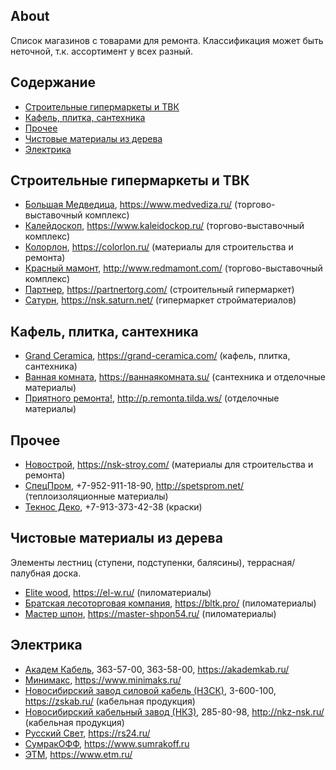## About

Список магазинов с товарами для ремонта. Классификация может быть неточной, т.к. ассортимент у всех разный.

## Содержание

- [Строительные гипермаркеты и ТВК](#строительные-гипермаркеты-и-твк)
- [Кафель, плитка, сантехника](#кафель-плитка-сантехника)
- [Прочее](#прочее)
- [Чистовые материалы из дерева](#чистовые-материалы-из-дерева)
- [Электрика](#электрика)

## Строительные гипермаркеты и ТВК

- [Большая Медведица](https://github.com/contfedorov/sigma-workers/issues/30), https://www.medvediza.ru/ (торгово-выставочный комплекс)
- [Калейдоскоп](https://github.com/contfedorov/sigma-workers/issues/31), https://www.kaleidockop.ru/ (торгово-выставочный комплекс)
- [Колорлон](https://github.com/contfedorov/sigma-workers/issues/34), https://colorlon.ru/ (материалы для строительства и ремонта)
- [Красный мамонт](https://github.com/contfedorov/sigma-workers/issues/93), http://www.redmamont.com/ (торгово-выставочный комплекс)
- [Партнер](https://github.com/contfedorov/sigma-workers/issues/29), https://partnertorg.com/ (строительный гипермаркет)
- [Сатурн](https://github.com/contfedorov/sigma-workers/issues/26), https://nsk.saturn.net/ (гипермаркет стройматериалов)

## Кафель, плитка, сантехника

- [Grand Ceramica](https://github.com/contfedorov/sigma-workers/issues/33), https://grand-ceramica.com/ (кафель, плитка, сантехника)
- [Ванная комната](https://github.com/contfedorov/sigma-workers/issues/32), https://ваннаякомната.su/ (сантехника и отделочные материалы)
- [Приятного ремонта!](https://github.com/contfedorov/sigma-workers/issues/28), http://p.remonta.tilda.ws/ (отделочные материалы)

## Прочее

- [Новострой](https://github.com/contfedorov/sigma-workers/issues/27), https://nsk-stroy.com/ (материалы для строительства и ремонта)
- [СпецПром](https://github.com/contfedorov/sigma-workers/issues/35), +7-952-911-18-90, http://spetsprom.net/ (теплоизоляционные материалы)
- [Текнос Деко](https://github.com/contfedorov/sigma-workers/issues/94), +7-913-373-42-38 (краски)

## Чистовые материалы из дерева

Элементы лестниц (ступени, подступенки, балясины), террасная/палубная доска.

- [Elite wood](https://github.com/contfedorov/sigma-workers/issues/110), https://el-w.ru/ (пиломатериалы)
- [Братская лесоторговая компания](https://github.com/contfedorov/sigma-workers/issues/109), https://bltk.pro/ (пиломатериалы)
- [Мастер шпон](https://github.com/contfedorov/sigma-workers/issues/111), https://master-shpon54.ru/ (пиломатериалы)

## Электрика

- [Академ Кабель](https://github.com/contfedorov/sigma-workers/issues/44), 363-57-00, 363-58-00, https://akademkab.ru/
- [Минимакс](https://github.com/contfedorov/sigma-workers/issues/47), https://www.minimaks.ru/
- [Новосибирский завод силовой кабель (НЗСК)](https://github.com/contfedorov/sigma-workers/issues/95), 3-600-100, https://zskab.ru/ (кабельная продукция)
- [Новосибирский кабельный завод (НКЗ)](https://github.com/contfedorov/sigma-workers/issues/96), 285-80-98, http://nkz-nsk.ru/ (кабельная продукция)
- [Русский Свет](https://github.com/contfedorov/sigma-workers/issues/45), https://rs24.ru/
- [СумракОФФ](https://github.com/contfedorov/sigma-workers/issues/48), https://www.sumrakoff.ru
- [ЭТМ](https://github.com/contfedorov/sigma-workers/issues/46), https://www.etm.ru/

